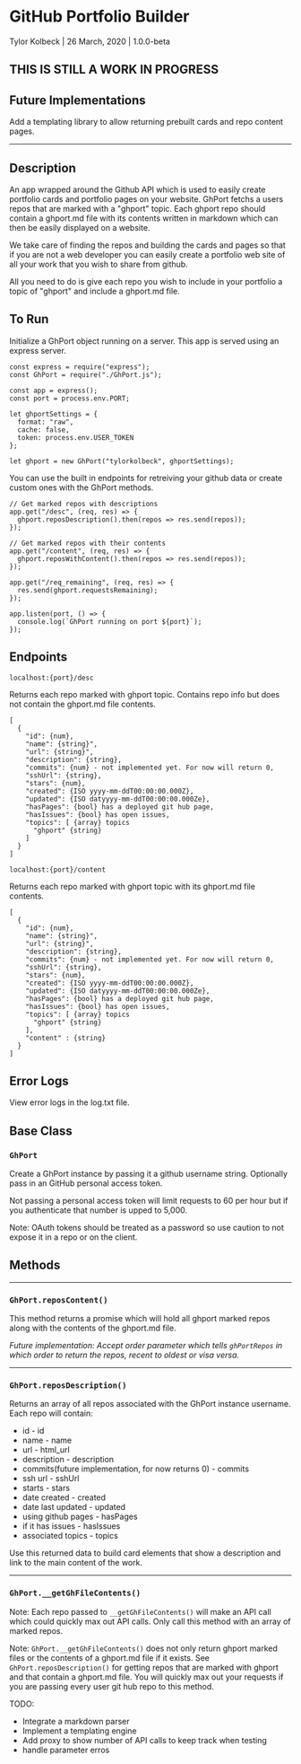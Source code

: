 # GitHub Portfolio Builder

Tylor Kolbeck | 26 March, 2020 | 1.0.0-beta

## THIS IS STILL A WORK IN PROGRESS

## Future Implementations

Add a templating library to allow returning prebuilt cards and repo content pages.

---

## Description

An app wrapped around the Github API which is used to easily create portfolio cards and portfolio pages on your website. GhPort fetchs a users repos that are marked with a "ghport" topic. Each ghport repo should contain a ghport.md file with its contents written in markdown which can then be easily displayed on a website.

We take care of finding the repos and building the cards and pages so that if you are not a web developer you can easily create a portfolio web site of all your work that you wish to share from github.

All you need to do is give each repo you wish to include in your portfolio a topic of "ghport" and include a ghport.md file.

## To Run

Initialize a GhPort object running on a server. This app is served using an express server.

```
const express = require("express");
const GhPort = require("./GhPort.js");

const app = express();
const port = process.env.PORT;

let ghportSettings = {
  format: "raw",
  cache: false,
  token: process.env.USER_TOKEN
};

let ghport = new GhPort("tylorkolbeck", ghportSettings);

```

You can use the built in endpoints for retreiving your github data or create custom ones with the GhPort methods.

```
// Get marked repos with descriptions
app.get("/desc", (req, res) => {
  ghport.reposDescription().then(repos => res.send(repos));
});

// Get marked repos with their contents
app.get("/content", (req, res) => {
  ghport.reposWithContent().then(repos => res.send(repos));
});

app.get("/req_remaining", (req, res) => {
  res.send(ghport.requestsRemaining);
});

app.listen(port, () => {
  console.log(`GhPort running on port ${port}`);
});
```

## Endpoints

`localhost:{port}/desc`

Returns each repo marked with ghport topic. Contains repo info but does not contain the ghport.md file contents.

```
[
  {
    "id": {num},
    "name": {string}",
    "url": {string}",
    "description": {string},
    "commits": {num} - not implemented yet. For now will return 0,
    "sshUrl": {string},
    "stars": {num},
    "created": {ISO yyyy-mm-ddT00:00:00.000Z},
    "updated": {ISO datyyyy-mm-ddT00:00:00.000Ze},
    "hasPages": {bool} has a deployed git hub page,
    "hasIssues": {bool} has open issues,
    "topics": [ {array} topics
      "ghport" {string}
    ]
  }
]
```

`localhost:{port}/content`

Returns each repo marked with ghport topic with its ghport.md file contents.

```
[
  {
    "id": {num},
    "name": {string}",
    "url": {string}",
    "description": {string},
    "commits": {num} - not implemented yet. For now will return 0,
    "sshUrl": {string},
    "stars": {num},
    "created": {ISO yyyy-mm-ddT00:00:00.000Z},
    "updated": {ISO datyyyy-mm-ddT00:00:00.000Ze},
    "hasPages": {bool} has a deployed git hub page,
    "hasIssues": {bool} has open issues,
    "topics": [ {array} topics
      "ghport" {string}
    ],
    "content" : {string}
  }
]
```

## Error Logs

View error logs in the log.txt file.

## Base Class

### `GhPort`

Create a GhPort instance by passing it a github username string.
Optionally pass in an GitHub personal access token.

Not passing a personal access token will limit requests to 60 per hour but if you authenticate that number is upped to 5,000.

Note: OAuth tokens should be treated as a password so use caution to not expose it in a repo or on the client.

## Methods

---

### `GhPort.reposContent()`

This method returns a promise which will hold all ghport marked repos along with the contents of the ghport.md file.

_Future implementation: Accept order parameter which tells `ghPortRepos` in which order to return the repos, recent to oldest or visa versa._

---

### `GhPort.reposDescription()`

Returns an array of all repos associated with the GhPort instance username. Each repo will contain:

- id - id
- name - name
- url - html_url
- description - description
- commits(future implementation, for now returns 0) - commits
- ssh url - sshUrl
- starts - stars
- date created - created
- date last updated - updated
- using github pages - hasPages
- if it has issues - hasIssues
- associated topics - topics

Use this returned data to build card elements that show a description and link to the main content of the work.

---

### `GhPort.__getGhFileContents()`

Note:
Each repo passed to `__getGhFileContents()` will make an API call which could quickly max out API calls. Only call this method with an array of marked repos.

Note:
`GhPort.__getGhFileContents()` does not only return ghport marked files or the contents of a ghport.md file if it exists. See `GhPort.reposDescription()` for getting repos that are marked with ghport and that contain a ghport.md file. You will quickly max out your requests if you are passing every user git hub repo to this method.

TODO:

- Integrate a markdown parser
- Implement a templating engine
- Add proxy to show number of API calls to keep track when testing
- handle parameter erros
